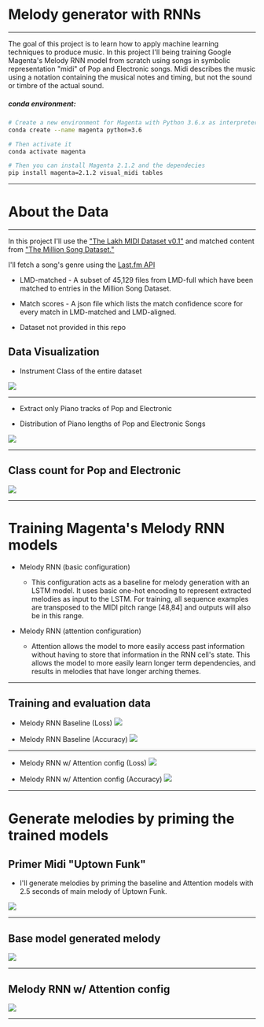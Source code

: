 # Melody generator with RNNs 
<hr>

The goal of this project is to learn how to apply machine learning techniques to produce music. In this project I'll being training Google Magenta's Melody RNN model from scratch using songs in symbolic representation "midi" of Pop and Electronic songs. Midi describes the music using a notation containing the musical notes and timing, but not the sound or timbre of the actual sound. 

##### conda environment:
```bash
# Create a new environment for Magenta with Python 3.6.x as interpreter
conda create --name magenta python=3.6

# Then activate it
conda activate magenta

# Then you can install Magenta 2.1.2 and the dependecies
pip install magenta=2.1.2 visual_midi tables
```

<hr>

# About the Data
<hr>

In this project I'll use the ["The Lakh MIDI Dataset v0.1"](https://colinraffel.com/projects/lmd/) and matched content from ["The Million Song Dataset."](millionsongdataset.com)

I'll fetch a song's genre using the [Last.fm API](www.last.fm/api/)

* LMD-matched - A subset of 45,129 files from LMD-full which have been matched to entries in the Million Song Dataset.

* Match scores - A json file which lists the match confidence score for every match in LMD-matched and LMD-aligned.

* Dataset not provided in this repo

## Data Visualization

* Instrument Class of the entire dataset

![](images/instrument_class.png)

<hr>

* Extract only Piano tracks of Pop and Electronic

* Distribution of Piano lengths of Pop and Electronic Songs

![](images/piano_length2.png)

<hr>

## Class count for Pop and Electronic
![](images/tags2.png)

<hr>

# Training Magenta's Melody RNN models

* Melody RNN (basic configuration)
    - This configuration acts as a baseline for melody generation with an LSTM model. It uses basic one-hot encoding to represent extracted melodies as input to the LSTM. For training, all sequence examples are transposed to the MIDI pitch range [48,84] and outputs will also be in this range.

* Melody RNN (attention configuration)
    - Attention allows the model to more easily access past information without having to store that information in the RNN cell's state. This allows the model to more easily learn longer term dependencies, and results in melodies that have longer arching themes. 

<hr>

## Training and evaluation data

* Melody RNN Baseline (Loss)
![](images/base_rnn_loss.png )

* Melody RNN Baseline (Accuracy)
![](images/base_rnn_acc.png)
<hr>

* Melody RNN w/ Attention config (Loss)
![](images/attention_rnn_loss.png)

* Melody RNN w/ Attention config (Accuracy)
![](images/attention_rnn_acc.png)

<hr>

# Generate melodies by priming the trained models

## Primer Midi "Uptown Funk"
 - I'll generate melodies by priming the baseline and Attention models with 2.5 seconds of main melody of Uptown Funk.

![](images/uptown_primer.png)

<hr>

## Base model generated melody
![](images/base_model_melody.png)

<hr>

## Melody RNN w/ Attention config
![](images/atten_model_melody.png)


<hr>
